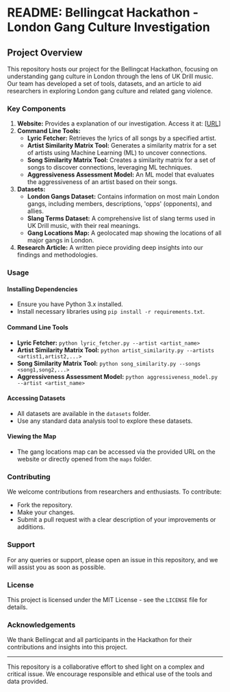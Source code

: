 # README: Bellingcat Hackathon - London Gang Culture Investigation

## Project Overview
This repository hosts our project for the Bellingcat Hackathon, focusing on understanding gang culture in London through the lens of UK Drill music. Our team has developed a set of tools, datasets, and an article to aid researchers in exploring London gang culture and related gang violence.

### Key Components
1. **Website:** Provides a explanation of our investigation. Access it at: [[URL](https://a-jiwa.github.io/investigating-uk-drill/)]
2. **Command Line Tools:**
   - **Lyric Fetcher:** Retrieves the lyrics of all songs by a specified artist.
   - **Artist Similarity Matrix Tool:** Generates a similarity matrix for a set of artists using Machine Learning (ML) to uncover connections.
   - **Song Similarity Matrix Tool:** Creates a similarity matrix for a set of songs to discover connections, leveraging ML techniques.
   - **Aggressiveness Assessment Model:** An ML model that evaluates the aggressiveness of an artist based on their songs.
3. **Datasets:**
   - **London Gangs Dataset:** Contains information on most main London gangs, including members, descriptions, 'opps' (opponents), and allies.
   - **Slang Terms Dataset:** A comprehensive list of slang terms used in UK Drill music, with their real meanings.
   - **Gang Locations Map:** A geolocated map showing the locations of all major gangs in London.
4. **Research Article:** A written piece providing deep insights into our findings and methodologies.

### Usage
#### Installing Dependencies
- Ensure you have Python 3.x installed.
- Install necessary libraries using `pip install -r requirements.txt`.

#### Command Line Tools
- **Lyric Fetcher:** `python lyric_fetcher.py --artist <artist_name>`
- **Artist Similarity Matrix Tool:** `python artist_similarity.py --artists <artist1,artist2,...>`
- **Song Similarity Matrix Tool:** `python song_similarity.py --songs <song1,song2,...>`
- **Aggressiveness Assessment Model:** `python aggressiveness_model.py --artist <artist_name>`

#### Accessing Datasets
- All datasets are available in the `datasets` folder.
- Use any standard data analysis tool to explore these datasets.

#### Viewing the Map
- The gang locations map can be accessed via the provided URL on the website or directly opened from the `maps` folder.

### Contributing
We welcome contributions from researchers and enthusiasts. To contribute:
- Fork the repository.
- Make your changes.
- Submit a pull request with a clear description of your improvements or additions.

### Support
For any queries or support, please open an issue in this repository, and we will assist you as soon as possible.

### License
This project is licensed under the MIT License - see the `LICENSE` file for details.

### Acknowledgements
We thank Bellingcat and all participants in the Hackathon for their contributions and insights into this project.

---

This repository is a collaborative effort to shed light on a complex and critical issue. We encourage responsible and ethical use of the tools and data provided.
